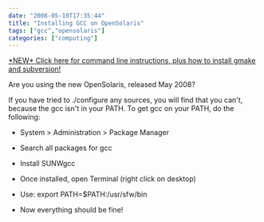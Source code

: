 ```yaml
---
date: "2008-05-19T17:35:44"
title: "Installing GCC on OpenSolaris"
tags: ["gcc","opensolaris"]
categories: ["computing"]
---
```


[\*NEW\* Click here for command line instructions, plus how to install gmake and subversion!][1]

Are you using the new OpenSolaris, released May 2008?
<!--more-->
If you have tried to ./configure any sources, you will find that you can't, because the gcc isn't in your PATH.
To get gcc on your PATH, do the following:

* System &gt; Administration &gt; Package Manager
* Search all packages for gcc
* Install SUNWgcc
* Once installed, open Terminal (right click on desktop)
* Use: export PATH=$PATH:/usr/sfw/bin
* Now everything should be fine!

  [1]: /2009/01/03/installing-gcc-on-opensolaris/
